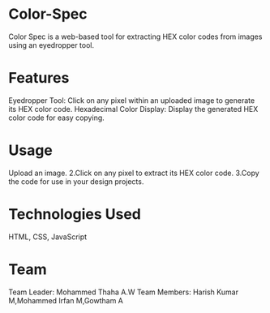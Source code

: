 # Color-Spec

Color Spec is a web-based tool for extracting HEX color codes from images using an eyedropper tool.

# Features
Eyedropper Tool: Click on any pixel within an uploaded image to generate its HEX color code.
Hexadecimal Color Display: Display the generated HEX color code for easy copying.
# Usage
Upload an image.
2.Click on any pixel to extract its HEX color code.
3.Copy the code for use in your design projects.
# Technologies Used
HTML, CSS, JavaScript
# Team
Team Leader: Mohammed Thaha A.W
Team Members: Harish Kumar M,Mohammed Irfan M,Gowtham A
